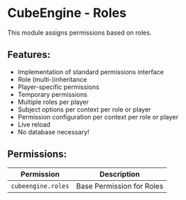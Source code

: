 # CubeEngine - Roles
This module assigns permissions based on roles.

## Features:
 - Implementation of standard permissions interface
 - Role (multi-)inheritance
 - Player-specific permissions
 - Temporary permissions
 - Multiple roles per player
 - Subject options per context per role or player
 - Permission configuration per context per role or player
 - Live reload
 - No database necessary!

## Permissions:

| Permission | Description |
| --- | --- |
| `cubeengine.roles` | Base Permission for Roles |
